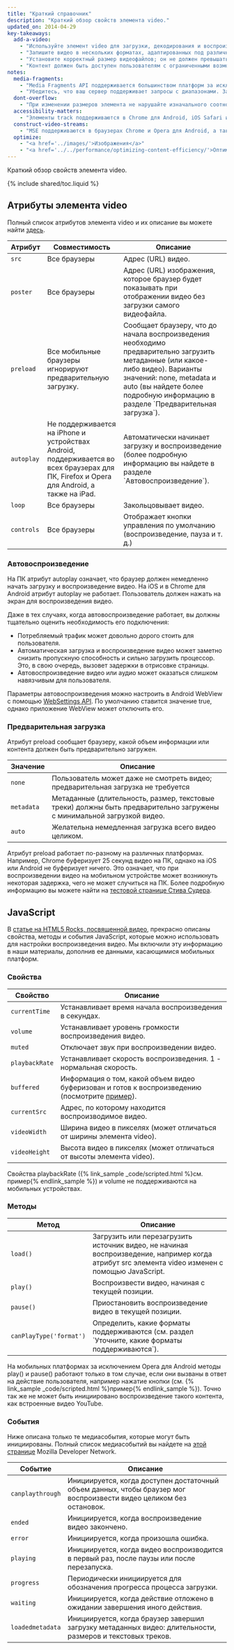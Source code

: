 ```yaml
---
title: "Краткий справочник"
description: "Краткий обзор свойств элемента video."
updated_on: 2014-04-29
key-takeaways:
  add-a-video:
    - "Используйте элемент video для загрузки, декодирования и воспроизведения видео на своем сайте."
    - "Запишите видео в нескольких форматах, адаптированных под различные мобильные платформы."
    - "Установите корректный размер видеофайлов; он не должен превышать максимальный размер контейнеров."
    - "Контент должен быть доступен пользователям с ограниченными возможностями. Добавьте track как дочерний элемент video."
notes:
  media-fragments:
    - "Media Fragments API поддерживается большинством платформ за исключением iOS."
    - "Убедитесь, что ваш сервер поддерживает запросы с диапазонами. Запросы с диапазонами по умолчанию включены на большинстве серверов, однако некоторые хостинги отключают их."
  dont-overflow:
    - "При изменении размеров элемента не нарушайте изначального соотношения ширины и высоты видео. Сплющенное или вытянутое изображение выглядит не лучшим образом."
  accessibility-matters:
    - "Элементы track поддерживаются в Chrome для Android, iOS Safari и всех существующих в настоящее время браузерах для ПК за исключением Firefox (более подробную информацию вы найдете по адресу <a href='http://caniuse.com/track' title='Браузеры, поддерживающие элементы track'>caniuse.com/track</a>). Вы также можете использовать полизаполнения. Мы рекомендуем <a href='//www.delphiki.com/html5/playr/' title='Полизаполнение Playr'>Playr</a> или <a href='//captionatorjs.com/' title='Полизаполнение Captionator'>Captionator</a>."
  construct-video-streams:
    - "MSE поддерживаются в браузерах Chrome и Opera для Android, а также в Internet Explorer 11 и Chrome для ПК. В будущем планируется добавить поддержку <a href='http://wiki.mozilla.org/Platform/MediaSourceExtensions' title='Сроки внедрения поддержки Media Source Extensions в Firefox'>Firefox</a>."
  optimize:
    - "<a href='../images/'>Изображения</a>"
    - "<a href='../../performance/optimizing-content-efficiency/'>Оптимизация контента</a>"
---
```


<p class="intro">
  Краткий обзор свойств элемента video.
</p>

{% include shared/toc.liquid %}


## Атрибуты элемента video

Полный список атрибутов элемента video и их описание вы можете найти [здесь](//www.w3.org/TR/html5/embedded-content-0.html#the-video-element).

<table class="mdl-data-table mdl-js-data-table">
  <thead>
      <th>Атрибут</th>
      <th>Совместимость</th>
      <th>Описание</th>
  </thead>
  <tbody>
    <tr>
      <td data-th="Атрибут"><code>src</code></td>
      <td data-th="Совместимость">Все браузеры</td>
      <td data-th="Описание">Адрес (URL) видео.</td>
    </tr>
    <tr>
      <td data-th="Атрибут"><code>poster</code></td>
      <td data-th="Совместимость">Все браузеры</td>
      <td data-th="Описание">Адрес (URL) изображения, которое браузер будет показывать при отображении видео без загрузки самого видеофайла.</td>
    </tr>
    <tr>
      <td data-th="Атрибут"><code>preload</code></td>
      <td data-th="Совместимость">Все мобильные браузеры игнорируют предварительную загрузку.</td>
      <td data-th="Описание">Сообщает браузеру, что до начала воспроизведения необходимо предварительно загрузить метаданные (или какое-либо видео). Варианты значений: none, metadata и auto (вы найдете более подробную информацию в разделе `Предварительная загрузка`). </td>
    </tr>
    <tr>
      <td data-th="Атрибут"><code>autoplay</code></td>
      <td data-th="Совместимость">Не поддерживается на iPhone и устройствах Android, поддерживается во всех браузерах для ПК, Firefox и Opera для Android, а также на iPad.</td>
      <td data-th="Description">Автоматически начинает загрузку и воспроизведение (более подробную информацию вы найдете в разделе `Автовоспроизведение`). </td>
    </tr>
    <tr>
      <td data-th="Атрибут"><code>loop</code></td>
      <td data-th="Совместимость">Все браузеры</td>
      <td data-th="Описание">Закольцовывает видео.</td>
    </tr>
    <tr>
      <td data-th="Атрибут"><code>controls</code></td>
      <td data-th="Совместимость">Все браузеры</td>
      <td data-th="Описание">Отображает кнопки управления по умолчанию (воспроизведение, пауза и т. д.)</td>
    </tr>
  </tbody>
</table>

### Автовоспроизведение

На ПК атрибут autoplay означает, что браузер должен немедленно начать загрузку и воспроизведение видео. На iOS и в Chrome для Android атрибут autoplay не работает. Пользователь должен нажать на экран для воспроизведения видео.

Даже в тех случаях, когда автовоспроизведение работает, вы должны тщательно оценить необходимость его подключения:

* Потребляемый трафик может довольно дорого стоить для пользователя.
* Автоматическая загрузка и воспроизведение видео может заметно снизить пропускную способность и сильно загрузить процессор. Это, в свою очередь, вызовет задержки в отрисовке страницы.
* Автовоспроизведение видео или аудио может оказаться слишком навязчивым для пользователя.

Параметры автовоспроизведения можно настроить в Android WebView с помощью [WebSettings API](//developer.android.com/reference/android/webkit/WebSettings.html#setMediaPlaybackRequiresUserGesture(boolean)).
По умолчанию ставится значение true, однако приложение WebView может отключить его.

### Предварительная загрузка

Атрибут preload сообщает браузеру, какой объем информации или контента должен быть предварительно загружен.

<table class="mdl-data-table mdl-js-data-table">
  <thead>
    <tr>
      <th>Значение</th>
      <th>Описание</th>
    </tr>
  </thead>
  <tbody>
    <tr>
      <td data-th="Значение"><code>none</code></td>
      <td data-th="Описание">Пользователь может даже не смотреть видео; предварительная загрузка не требуется</td>
    </tr>
    <tr>
      <td data-th="Значение"><code>metadata</code></td>
      <td data-th="Описание">Метаданные (длительность, размер, текстовые треки) должны быть предварительно загружены с минимальной загрузкой видео.</td>
    </tr>
    <tr>
      <td data-th="Значение"><code>auto</code></td>
      <td data-th="Описание">Желательна немедленная загрузка всего видео целиком.</td>
    </tr>
  </tbody>
</table>

Атрибут preload работает по-разному на различных платформах.
Например, Chrome буферизует 25 секунд видео на ПК, однако на iOS или Android не буферизует ничего. Это означает, что при воспроизведении видео на мобильном устройстве может возникнуть некоторая задержка, чего не может случиться на ПК. Более подробную информацию вы можете найти на [тестовой странице Стива Судера](//stevesouders.com/tests/mediaevents.php).

## JavaScript

В [статье на HTML5 Rocks, посвященной видео](//www.html5rocks.com/ru/tutorials/video/basics/#toc-javascript), прекрасно описаны свойства, методы и события JavaScript, которые можно использовать для настройки воспроизведения видео. Мы включили эту информацию в наши материалы, дополнив ее данными, касающимися мобильных платформ.

### Свойства

<table class="mdl-data-table mdl-js-data-table">
  <thead>
    <th>Свойство</th>
    <th>Описание</th>
  </thead>
  <tbody>
    <tr>
      <td data-th="Свойство"><code>currentTime</code></td>
      <td data-th="Описание">Устанавливает время начала воспроизведения в секундах.</td>
    </tr>
    <tr>
      <td data-th="Свойство"><code>volume</code></td>
      <td data-th="Описание">Устанавливает уровень громкости воспроизведения видео.</td>
    </tr>
    <tr>
      <td data-th="Свойство"><code>muted</code></td>
      <td data-th="Описание">Отключает звук при воспроизведении видео.</td>
    </tr>
    <tr>
      <td data-th="Свойство"><code>playbackRate</code></td>
      <td data-th="Описание">Устанавливает скорость воспроизведения. 1 - нормальная скорость.</td>
    </tr>
    <tr>
      <td data-th="Свойство"><code>buffered</code></td>
      <td data-th="Описание">Информация о том, какой объем видео буферизован и готов к воспроизведению (посмотрите <a href="http://people.mozilla.org/~cpearce/buffered-demo.html" title="Пример, демонстрирующий буферизацию видео в элементе canvas">пример</a>).</td>
    </tr>
    <tr>
      <td data-th="Свойство"><code>currentSrc</code></td>
      <td data-th="Описание">Адрес, по которому находится воспроизводимое видео.</td>
    </tr>
    <tr>
      <td data-th="Свойство"><code>videoWidth</code></td>
      <td data-th="Описание">Ширина видео в пикселях (может отличаться от ширины элемента video).</td>
    </tr>
    <tr>
      <td data-th="Свойство"><code>videoHeight</code></td>
      <td data-th="Описание">Высота видео в пикселях (может отличаться от высоты элемента video).</td>
    </tr>
  </tbody>
</table>

Свойства playbackRate ({% link_sample _code/scripted.html %}см. пример{% endlink_sample %}) и volume не поддерживаются на мобильных устройствах.

### Методы

<table class="mdl-data-table mdl-js-data-table">
  <thead>
    <th>Метод</th>
    <th>Описание</th>
  </thead>
  <tbody>
    <tr>
      <td data-th="Метод"><code>load()</code></td>
      <td data-th="Описание">Загрузить или перезагрузить источник видео, не начиная воспроизведение, например когда атрибут src элемента video изменен с помощью JavaScript.</td>
    </tr>
    <tr>
      <td data-th="Метод"><code>play()</code></td>
      <td data-th="Описание">Воспроизвести видео, начиная с текущей позиции.</td>
    </tr>
    <tr>
      <td data-th="Метод"><code>pause()</code></td>
      <td data-th="Описание">Приостановить воспроизведение видео в текущей позиции.</td>
    </tr>
    <tr>
      <td data-th="Метод"><code>canPlayType('format')</code></td>
      <td data-th="Описание">Определить, какие форматы поддерживаются (см. раздел `Уточните, какие форматы поддерживаются`).</td>
    </tr>
  </tbody>
</table>

На мобильных платформах за исключением Opera для Android методы play() и pause() работают только в том случае,
если они вызваны в ответ на действие пользователя, например нажатие кнопки (см. {% link_sample _code/scripted.html %}пример{% endlink_sample %}). Точно так же не может быть инициировано воспроизведение такого контента, как встроенные видео YouTube.

### События

Ниже описана только те медиасобытия, которые могут быть инициированы. Полный список медиасобытий вы найдете на [этой странице](//developer.mozilla.org/docs/Web/Guide/Events/Media_events) Mozilla Developer Network.

<table class="mdl-data-table mdl-js-data-table">
  <thead>
    <th>Событие</th>
    <th>Описание</th>
  </thead>
  <tbody>
    <tr>
      <td data-th="Событие"><code>canplaythrough</code></td>
      <td data-th="Описание">Инициируется, когда доступен достаточный объем данных, чтобы браузер мог воспроизвести видео целиком без остановок.</td>
    </tr>
    <tr>
      <td data-th="Событие"><code>ended</code></td>
      <td data-th="Описание">Инициируется, когда воспроизведение видео закончено.</td>
    </tr>
    <tr>
      <td data-th="Событие"><code>error</code></td>
      <td data-th="Описание">Инициируется, когда произошла ошибка.</td>
    </tr>
    <tr>
      <td data-th="Событие"><code>playing</code></td>
      <td data-th="Описание">Инициируется, когда видео воспроизводится в первый раз, после паузы или после перезапуска.</td>
    </tr>
    <tr>
      <td data-th="Событие"><code>progress</code></td>
      <td data-th="Описание">Периодически инициируется для обозначения прогресса процесса загрузки.</td>
    </tr>
    <tr>
      <td data-th="Событие"><code>waiting</code></td>
      <td data-th="Описание">Инициируется, когда действие отложено в ожидании завершения иного действия.</td>
    </tr>
    <tr>
      <td data-th="Событие"><code>loadedmetadata</code></td>
      <td data-th="Описание">Инициируется, когда браузер завершил загрузку метаданных видео: длительности, размеров и текстовых треков.</td>
    </tr>
  </tbody>
</table>



